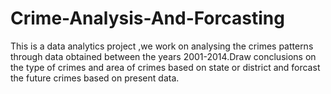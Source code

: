 # Crime-Analysis-And-Forcasting
This is a data analytics project ,we work on analysing the crimes patterns through data obtained between the years 2001-2014.Draw conclusions on the type of crimes and area of crimes based on state or district and forcast the future crimes based on present data.
